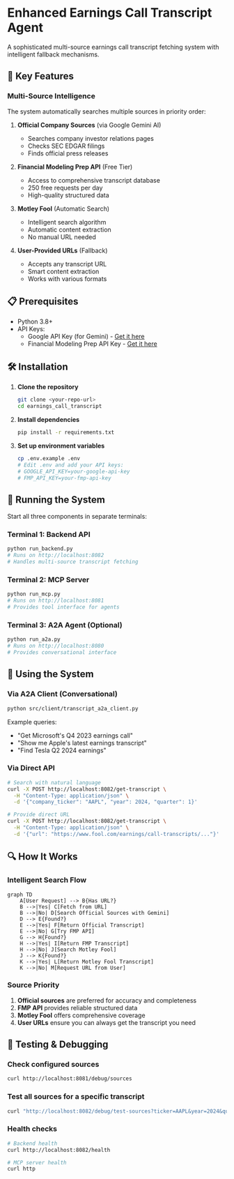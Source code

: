 # Enhanced Earnings Call Transcript Agent

A sophisticated multi-source earnings call transcript fetching system with intelligent fallback mechanisms.

## 🚀 Key Features

### Multi-Source Intelligence
The system automatically searches multiple sources in priority order:

1. **Official Company Sources** (via Google Gemini AI)
   - Searches company investor relations pages
   - Checks SEC EDGAR filings
   - Finds official press releases

2. **Financial Modeling Prep API** (Free Tier)
   - Access to comprehensive transcript database
   - 250 free requests per day
   - High-quality structured data

3. **Motley Fool** (Automatic Search)
   - Intelligent search algorithm
   - Automatic content extraction
   - No manual URL needed

4. **User-Provided URLs** (Fallback)
   - Accepts any transcript URL
   - Smart content extraction
   - Works with various formats

## 📋 Prerequisites

- Python 3.8+
- API Keys:
  - Google API Key (for Gemini) - [Get it here](https://makersuite.google.com/app/apikey)
  - Financial Modeling Prep API Key - [Get it here](https://site.financialmodelingprep.com/developer/docs)

## 🛠️ Installation

1. **Clone the repository**
   ```bash
   git clone <your-repo-url>
   cd earnings_call_transcript
   ```

2. **Install dependencies**
   ```bash
   pip install -r requirements.txt
   ```

3. **Set up environment variables**
   ```bash
   cp .env.example .env
   # Edit .env and add your API keys:
   # GOOGLE_API_KEY=your-google-api-key
   # FMP_API_KEY=your-fmp-api-key
   ```

## 🚦 Running the System

Start all three components in separate terminals:

### Terminal 1: Backend API
```bash
python run_backend.py
# Runs on http://localhost:8082
# Handles multi-source transcript fetching
```

### Terminal 2: MCP Server
```bash
python run_mcp.py
# Runs on http://localhost:8081
# Provides tool interface for agents
```

### Terminal 3: A2A Agent (Optional)
```bash
python run_a2a.py
# Runs on http://localhost:8080
# Provides conversational interface
```

## 💬 Using the System

### Via A2A Client (Conversational)
```bash
python src/client/transcript_a2a_client.py
```

Example queries:
- "Get Microsoft's Q4 2023 earnings call"
- "Show me Apple's latest earnings transcript"
- "Find Tesla Q2 2024 earnings"

### Via Direct API
```bash
# Search with natural language
curl -X POST http://localhost:8082/get-transcript \
  -H "Content-Type: application/json" \
  -d '{"company_ticker": "AAPL", "year": 2024, "quarter": 1}'

# Provide direct URL
curl -X POST http://localhost:8082/get-transcript \
  -H "Content-Type: application/json" \
  -d '{"url": "https://www.fool.com/earnings/call-transcripts/..."}'
```

## 🔍 How It Works

### Intelligent Search Flow

```mermaid
graph TD
    A[User Request] --> B{Has URL?}
    B -->|Yes| C[Fetch from URL]
    B -->|No| D[Search Official Sources with Gemini]
    D --> E{Found?}
    E -->|Yes| F[Return Official Transcript]
    E -->|No| G[Try FMP API]
    G --> H{Found?}
    H -->|Yes| I[Return FMP Transcript]
    H -->|No| J[Search Motley Fool]
    J --> K{Found?}
    K -->|Yes| L[Return Motley Fool Transcript]
    K -->|No| M[Request URL from User]
```

### Source Priority
1. **Official sources** are preferred for accuracy and completeness
2. **FMP API** provides reliable structured data
3. **Motley Fool** offers comprehensive coverage
4. **User URLs** ensure you can always get the transcript you need

## 🧪 Testing & Debugging

### Check configured sources
```bash
curl http://localhost:8081/debug/sources
```

### Test all sources for a specific transcript
```bash
curl "http://localhost:8082/debug/test-sources?ticker=AAPL&year=2024&quarter=1"
```

### Health checks
```bash
# Backend health
curl http://localhost:8082/health

# MCP server health
curl http